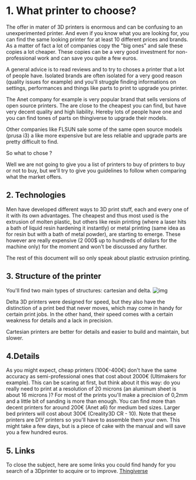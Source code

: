 # 1. What printer to choose?
The offer in mater of 3D printers is enormous and can be confusing to an unexperimented printer. And even if you know what you are looking for, you can find the same looking printer for at least 10 different prices and brands. As a matter of fact a lot of companies copy the "big ones" and sale these copies a lot cheaper. These copies can be a very good investment for non-professional work and can save you quite a few euros.

A general advice is to read reviews and to try to choses a printer that a lot of people have. Isolated brands are often isolated for a very good reason (quality issues for example) and you'll struggle finding informations on settings, performances and things like parts to print to upgrade you printer.

The Anet company for example is very popular brand that sells versions of open source printers. The are close to the cheapest you can find, but have very decent quality and high liability. Hereby lots of people have one and you can find tones of parts on thingiverse to upgrade their models.

Other companies like FLSUN sale some of the same open source models (prusa i3) a like more expensive but are less reliable and upgrade parts are pretty difficult to find.

So what to chose ?

Well we are not going to give you a list of printers to buy of printers to buy or not to buy, but we'll try to give you guidelines to follow when comparing what the market offers.

## 2. Technologies
Men have developed different ways to 3D print stuff, each and every one of it with its own advantages. The cheapest and thus most used is the extrusion of molten plastic, but others like resin printing (where a laser hits a bath of liquid resin hardening it instantly) or metal printing (same idea as for resin but with a bath of metal powder), are starting to emerge. These however are really expensive (2 000$ up to hundreds of dollars for the machine only) for the moment and won't be discussed any further.

The rest of this document will so only speak about plastic extrusion printing.

## 3. Structure of the printer
You'll find two main types of structures: cartesian and delta.
![img](img/mechanical/Cartesian-3D-printer.jpg)

Delta 3D printers were designed for speed, but they also have the distinction of a print bed that never moves, which may come in handy for certain print jobs. In the other hand, their speed comes with a certain weakness for details and a lack in precision.

Cartesian printers are better for details and easier to build and maintain, but slower.

## 4.Details
As you might expect, cheap printers (100€-400€) don't have the same accuracy as semi-professional ones that cost about 2000€ (Ultimakers for example). This can be scaring at first, but think about it this way: do you really need to print at a resolution of 20 microns (an aluminum sheet is about 16 microns )? For most of the prints you'll make a precision of 0,2mm and a little bit of sanding is more than enough. You can find more than decent printers for around 200€ (Anet a6) for medium bed sizes. Larger bed printers will cost about 300€ (Creality3D CR - 10). Note that these printers are DIY printers so you'll have to assemble them your own. This might take a few days, but is a piece of cake with the manual and will save you a few hundred euros.

## 5. Links
To close the subject, here are some links you could find handy for you search of a 3Dprinter to acquire or to improve.
 <a href="">Thingiverse</a>
 <a href=""></a>
 <a href=""></a>
 <a href=""></a>
 <a href=""></a> 
 <a href=""></a>
 <a href=""></a>
 <a href=""></a>
 <a href=""></a>
 <a href=""></a>
